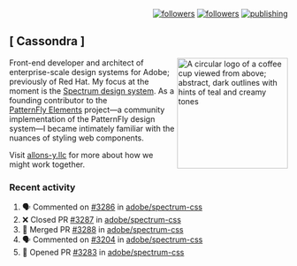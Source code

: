 <p align="right"><a rel="me" href="https://front-end.social/@castastrophe">
    <img alt="followers" title="Follow me on Mastodon" src="https://img.shields.io/mastodon/follow/109297102751309835?domain=https%3A%2F%2Ffront-end.social&label=Follow&logo=mastodon&logoColor=white&style=for-the-badge&labelColor=008080&color=006969"/></a>
  <a href="https://codepen.io/castastrophe/">
    <img alt="followers" title="Follow me on CodePen" src="https://img.shields.io/badge/23-1?color=640464&labelColor=7c007c&style=for-the-badge&logo=codepen&label=Follow"/></a>
<a href="https://castastrophe.medium.com/">
    <img alt="publishing" title="View articles on Medium" src="https://img.shields.io/badge/107-1?color=666&labelColor=444&label=subscribe&logo=medium&logoColor=white&style=for-the-badge"/></a>
</p>

## [&nbsp;Cassondra&nbsp;]

<img align="right" src="https://github-production-user-asset-6210df.s3.amazonaws.com/1840295/253016758-ba468774-1cd3-42c2-8f43-947b5eeb5edf.png" height="200" alt="A circular logo of a coffee cup viewed from above; abstract, dark outlines with hints of teal and creamy tones">

Front-end developer and architect of enterprise-scale design systems for Adobe; previously of Red Hat. My focus at the moment is the [Spectrum design system](https://github.com/adobe/spectrum-css). As a founding contributor to the [PatternFly&nbsp;Elements](https://github.com/patternfly/patternfly-elements) project&mdash;a community implementation of the PatternFly design system&mdash;I became intimately familiar with the nuances of styling web components.

Visit [allons-y.llc](http://allons-y.llc/) for more about how we might work together.

### Recent activity

<!--START_SECTION:activity-->
1. 🗣 Commented on [#3286](https://github.com/adobe/spectrum-css/pull/3286#issuecomment-2427549811) in [adobe/spectrum-css](https://github.com/adobe/spectrum-css)
2. ❌ Closed PR [#3287](https://github.com/adobe/spectrum-css/pull/3287) in [adobe/spectrum-css](https://github.com/adobe/spectrum-css)
3. 🎉 Merged PR [#3288](https://github.com/adobe/spectrum-css/pull/3288) in [adobe/spectrum-css](https://github.com/adobe/spectrum-css)
4. 🗣 Commented on [#3204](https://github.com/adobe/spectrum-css/pull/3204#issuecomment-2427520218) in [adobe/spectrum-css](https://github.com/adobe/spectrum-css)
5. 💪 Opened PR [#3283](https://github.com/adobe/spectrum-css/pull/3283) in [adobe/spectrum-css](https://github.com/adobe/spectrum-css)
<!--END_SECTION:activity-->
